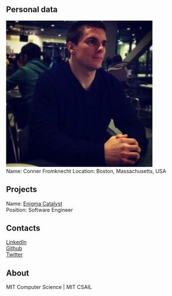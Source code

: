 ## Personal data
![ photo](../people/photo/conner_fromknecht.jpg)  
Name: Conner Fromknecht 
Location: Boston, Massachusetts, USA
## Projects 
Name: [Enigma Catalyst](../projects/enigma_catalyst.md)  
Position: Software Engineer 
## Contacts
[LinkedIn](https://www.linkedin.com/in/connerfromknecht/)  
[Github](https://github.com/cfromknecht)  
[Twitter](https://twitter.com/sirfromknecht?lang=en)  

## About
MIT Computer Science | MIT CSAIL